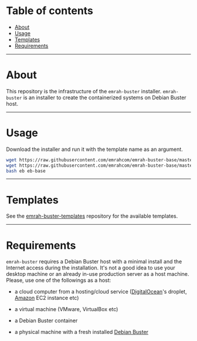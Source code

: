 Table of contents
=================

- [About](#about)
- [Usage](#usage)
- [Templates](#templates)
- [Requirements](#requirements)

---

About
=====

This repository is the infrastructure of the `emrah-buster` installer.
`emrah-buster` is an installer to create the containerized systems on
Debian Buster host.

---

Usage
=====

Download the installer and run it with the template name as an argument.

```bash
wget https://raw.githubusercontent.com/emrahcom/emrah-buster-base/master/installer/eb
wget https://raw.githubusercontent.com/emrahcom/emrah-buster-base/master/installer/eb-base.conf
bash eb eb-base
```

---

Templates
=========

See the
[emrah-buster-templates](https://github.com/emrahcom/emrah-buster-templates)
repository for the available templates.

---

Requirements
============

`emrah-buster` requires a Debian Buster host with a minimal install and the
Internet access during the installation. It's not a good idea to use your
desktop machine or an already in-use production server as a host machine.
Please, use one of the followings as a host:

-  a cloud computer from a hosting/cloud service
   ([DigitalOcean](https://www.digitalocean.com/?refcode=92b0165840d8)'s
   droplet, [Amazon](https://console.aws.amazon.com) EC2 instance etc)

-  a virtual machine (VMware, VirtualBox etc)

-  a Debian Buster container

-  a physical machine with a fresh installed
   [Debian Buster](https://www.debian.org/distrib/netinst)
